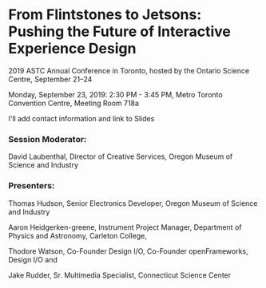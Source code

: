 # From Flintstones to Jetsons: Pushing the Future of Interactive Experience Design
2019 ASTC Annual Conference in Toronto, hosted by the Ontario Science Centre, September 21–24

Monday, September 23, 2019: 2:30 PM - 3:45 PM, Metro Toronto Convention Centre, Meeting Room 718a


I'll add contact information and link to Slides

### Session Moderator:

David Laubenthal, Director of Creative Services, Oregon Museum of Science and Industry

### Presenters:
Thomas Hudson, Senior Electronics Developer, Oregon Museum of Science and Industry

Aaron Heidgerken-greene, Instrument Project Manager, Department of Physics and Astronomy, Carleton College,

Thodore Watson, Co-Founder Design I/O, Co-Founder openFrameworks, Design I/O and 

Jake Rudder, Sr. Multimedia Specialist, Connecticut Science Center



